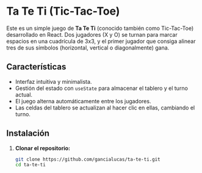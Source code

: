 # Ta Te Ti (Tic-Tac-Toe)

Este es un simple juego de **Ta Te Ti** (conocido también como Tic-Tac-Toe) desarrollado en React. Dos jugadores (X y O) se turnan para marcar espacios en una cuadrícula de 3x3, y el primer jugador que consiga alinear tres de sus símbolos (horizontal, vertical o diagonalmente) gana.

## Características

- Interfaz intuitiva y minimalista.
- Gestión del estado con `useState` para almacenar el tablero y el turno actual.
- El juego alterna automáticamente entre los jugadores.
- Las celdas del tablero se actualizan al hacer clic en ellas, cambiando el turno.

## Instalación

1. **Clonar el repositorio:**

   ```bash
   git clone https://github.com/gancialucas/ta-te-ti.git
   cd ta-te-ti
   ```
